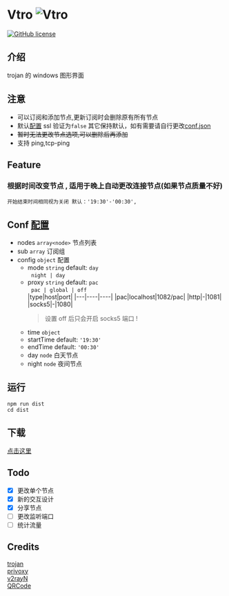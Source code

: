 # Vtro ![Vtro](./tray.ico)

[![GitHub license](https://img.shields.io/github/license/wk989898/Vtro)](https://github.com/wk989898/Vtro/blob/master/LICENSE)

## 介绍

trojan 的 windows 图形界面

## 注意

- 可以订阅和添加节点,更新订阅时会删除原有所有节点
- 默认[配置](extra-trojan/config.json) ssl 验证为`false` 其它保持默认，如有需要请自行更改[conf.json](#conf-配置)
- ~~暂时无法更改节点选项,可以删除后再添加~~
- 支持 ping,tcp-ping

## Feature

### 根据时间改变节点 , 适用于晚上自动更改连接节点(如果节点质量不好)

`开始结束时间相同视为关闭 默认：'19:30'-'00:30',`

## Conf [配置](./extra-trojan/conf.json) 

- nodes `array<node>` 节点列表
- sub `array` 订阅组
- config `object` 配置
  - mode `string` default: `day`  
    &nbsp;&nbsp;`night | day`
  - proxy `string` default: `pac`  
    &nbsp;&nbsp;`pac | global | off`  
    |type|host|port|
    |---|----|----|
    |pac|localhost|1082/pac|
    |http|-|1081|
    |socks5|-|1080|
    > 设置 off 后只会开启 socks5 端口 !
  - time `object`
  - startTime default: `'19:30'`
  - endTime default: `'00:30'`
  - day `node` 白天节点
  - night `node` 夜间节点

## 运行

```shell
npm run dist
cd dist
```

## 下载

[点击这里](https://github.com/wk989898/Vtro/releases/)

## Todo

- [x] 更改单个节点
- [x] 新的交互设计
- [x] 分享节点
- [ ] 更改监听端口
- [ ] 统计流量

## Credits

[trojan](https://github.com/trojan-gfw/trojan)  
[privoxy](https://www.privoxy.org/)  
[v2rayN](https://github.com/2dust/v2rayN)  
[QRCode](https://github.com/davidshimjs/qrcodejs)
